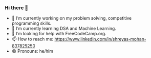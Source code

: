 ### Hi there 👋

- 🔭 I’m currently working on my problem solving, competitive programming skills.
- 🌱 I’m currently learning DSA and Machine Learning.
- 🤔 I’m looking for help with FreeCodeCamp.org.
- 📫 How to reach me: https://www.linkedin.com/in/shreyas-mohan-837825250
- 😄 Pronouns: he/him
